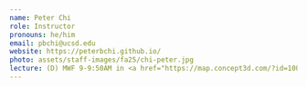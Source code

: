```yaml
---
name: Peter Chi
role: Instructor
pronouns: he/him
email: pbchi@ucsd.edu
website: https://peterbchi.github.io/
photo: assets/staff-images/fa25/chi-peter.jpg
lecture: (D) MWF 9-9:50AM in <a href="https://map.concept3d.com/?id=1005#!m/761769?share">PODEM 1A19</a>
---
```

